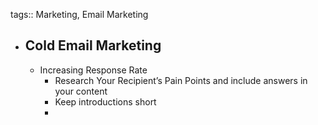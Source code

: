 tags:: Marketing, Email Marketing

- ## Cold Email Marketing
	- Increasing Response Rate
		- Research Your Recipient’s Pain Points and include answers in your content
		- Keep introductions short
		-